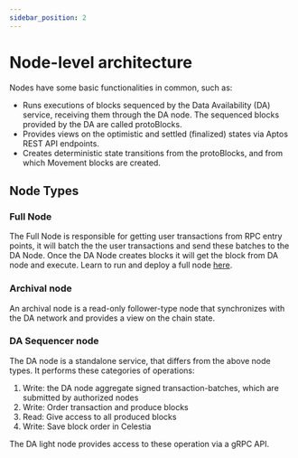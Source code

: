 ```yaml
---
sidebar_position: 2
---
```


# Node-level architecture

Nodes have some basic functionalities in common, such as:

- Runs executions of blocks sequenced by the Data Availability (DA) service,
  receiving them through the DA node. The sequenced blocks provided by the DA are called protoBlocks.
- Provides views on the optimistic and settled (finalized) states via
  Aptos REST API endpoints.
- Creates deterministic state transitions from the protoBlocks, and from which Movement blocks are created.

## Node Types

### Full Node

The Full Node is responsible for getting user transactions from RPC entry points, it will batch the the user transactions and send these batches to the DA Node. Once the DA Node creates blocks it will get the block from DA node and execute. Learn to run and deploy a full node [here](https://github.com/movementlabsxyz/movement/tree/main/docs/movement-node/run/manual/follower-node).

### Archival node

An archival node is a read-only follower-type node that synchronizes with the DA network and provides a view on the chain state.

### DA Sequencer node

The DA node is a standalone service, that differs from the above node types. It performs these categories of operations:

1. Write: the DA node aggregate signed transaction-batches, which are submitted by authorized nodes
2. Write: Order transaction and produce blocks
3. Read: Give access to all produced blocks
4. Write: Save block order in Celestia

The DA light node provides access to these operation via a gRPC API.
